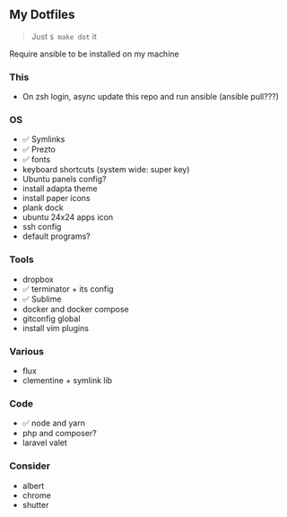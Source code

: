 ## My Dotfiles

> Just `$ make dot` it

Require ansible to be installed on my machine

### This
- On zsh login, async update this repo and run ansible (ansible pull???)


### OS
- :white_check_mark: Symlinks
- :white_check_mark: Prezto
- :white_check_mark: fonts
- keyboard shortcuts (system wide: super key)
- Ubuntu panels config?
- install adapta theme
- install paper icons
- plank dock
- ubuntu 24x24 apps icon
- ssh config
- default programs?


### Tools
- dropbox
- :white_check_mark: terminator + its config
- :white_check_mark: Sublime
- docker and docker compose
- gitconfig global
- install vim plugins


### Various
- flux
- clementine + symlink lib


### Code
- :white_check_mark: node and yarn
- php and composer?
- laravel valet


### Consider
- albert
- chrome
- shutter

